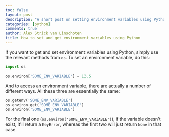 ```yaml
---
toc: false
layout: post
description: "A short post on setting environment variables using Python."
categories: [python]
comments: true
author: Alex Strick van Linschoten
title: How to set and get environment variables using Python
---
```


If you want to get and set environment variables using Python, simply use the relevant methods from `os`. To set an environment variable, do this:

```python
import os

os.environ['SOME_ENV_VARIABLE'] = 13.5
```

And to access an environment variable, there are actually a number of different ways. All these three are essentially the same:

```python
os.getenv('SOME_ENV_VARIABLE')
os.environ.get('SOME_ENV_VARIABLE')
os.environ('SOME_ENV_VARIABLE')
```

For the final one (`os.environ('SOME_ENV_VARIABLE')`), if the variable doesn't exist, it'll return a `KeyError`, whereas the first two will just return `None` in that case.
